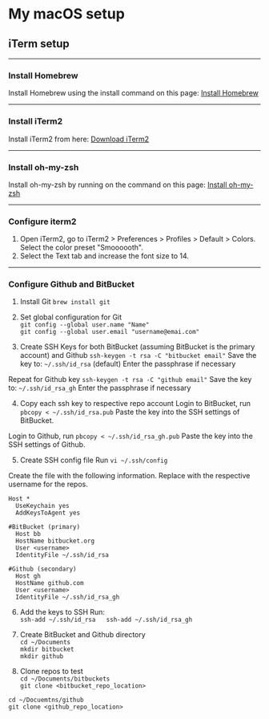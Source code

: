 # My macOS setup

## iTerm setup
---
### Install Homebrew

Install Homebrew using the install command on this page: [Install Homebrew](https://brew.sh/)

---
### Install iTerm2

Install iTerm2 from here: [Download iTerm2](https://iterm2.com/)

---
### Install oh-my-zsh

Install oh-my-zsh by running on the command on this page: [Install oh-my-zsh](https://ohmyz.sh/#install)

---
### Configure iterm2

1. Open iTerm2, go to iTerm2 > Preferences > Profiles > Default > Colors. Select the color preset "Smoooooth".
2. Select the Text tab and increase the font size to 14.

---
### Configure Github and BitBucket

1. Install Git
`brew install git`

2. Set global configuration for Git  
`git config --global user.name "Name"`  
`git config --global user.email "username@emai.com"`  

3. Create SSH Keys for both BitBucket (assuming BitBucket is the primary account) and Github
`ssh-keygen -t rsa -C "bitbucket email"`
Save the key to: `~/.ssh/id_rsa` (default)
Enter the passphrase if necessary

Repeat for Github key
`ssh-keygen -t rsa -C "github email"`
Save the key to: `~/.ssh/id_rsa_gh`
Enter the passphrase if necessary

4. Copy each ssh key to respective repo account
Login to BitBucket, run `pbcopy < ~/.ssh/id_rsa.pub`
Paste the key into the SSH settings of BitBucket.

Login to Github, run `pbcopy < ~/.ssh/id_rsa_gh.pub`
Paste the key into the SSH settings of Github.

5. Create SSH config file
Run `vi ~/.ssh/config`

Create the file with the following information.
Replace <username> with the respective username for the repos.
```
Host *
  UseKeychain yes
  AddKeysToAgent yes

#BitBucket (primary)
  Host bb
  HostName bitbucket.org
  User <username>
  IdentityFile ~/.ssh/id_rsa

#Github (secondary)
  Host gh
  HostName github.com
  User <username>
  IdentityFile ~/.ssh/id_rsa_gh
```

6. Add the keys to SSH
Run:  
`ssh-add ~/.ssh/id_rsa  
 ssh-add ~/.ssh/id_rsa_gh`

7. Create BitBucket and Github directory  
`cd ~/Documents`  
`mkdir bitbucket`  
`mkdir github`  

8. Clone repos to test  
`cd ~/Documents/bitbuckets`  
`git clone <bitbucket_repo_location>`  

`cd ~/Docuemtns/github`  
`git clone <github_repo_location>`  
